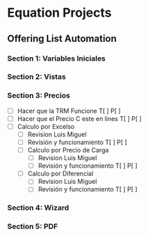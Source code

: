 # Equation Projects 

## Offering List Automation 

### Section 1: Variables Iniciales
### Section 2: Vistas
### Section 3: Precios
 - [ ] Hacer que la TRM Funcione T[ ] P[ ]
 - [ ] Hacer que el Precio C este en lines T[ ] P[ ]
 - [ ] Calculo por Excelso
     - [ ] Revision Luis Miguel
     - [ ] Revisión y funcionamiento T[ ] P[ ]
   - [ ] Calculo por Precio de Carga
     - [ ] Revision Luis Miguel
     - [ ] Revisión y funcionamiento T[ ] P[ ]
   - [ ] Calculo por Diferencial
     - [ ] Revision Luis Miguel
     - [ ] Revisión y funcionamiento T[ ] P[ ]
### Section 4: Wizard
### Section 5: PDF
